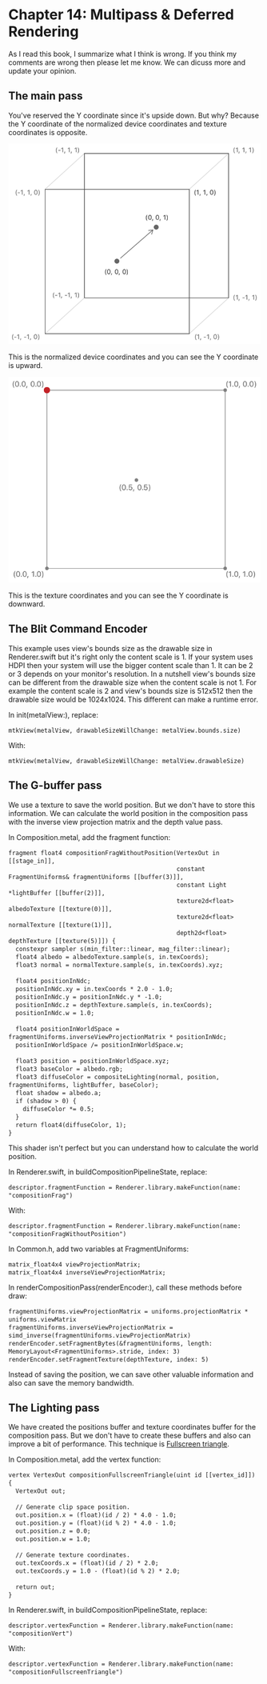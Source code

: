 # Chapter 14: Multipass & Deferred Rendering

As I read this book, I summarize what I think is wrong. If you think my comments are wrong then please let me know. We can dicuss more and update your opinion.

## The main pass

You've reserved the Y coordinate since it's upside down. But why? Because the Y coordinate of the normalized device coordinates and texture coordinates is opposite.

![](./normalized-device-coordinates.png)

This is the normalized device coordinates and you can see the Y coordinate is upward.

![](./texture-coordinates.png)

This is the texture coordinates and you can see the Y coordinate is downward.

## The Blit Command Encoder

This example uses view's bounds size as the drawable size in Renderer.swift but it's right only the content scale is 1. If your system uses HDPI then your system will use the bigger content scale than 1. It can be 2 or 3 depends on your monitor's resolution. In a nutshell view's bounds size can be different from the drawable size when the content scale is not 1. For example the content scale is 2 and view's bounds size is 512x512 then the drawable size would be 1024x1024. This different can make a runtime error.

In init(metalView:), replace:

```
mtkView(metalView, drawableSizeWillChange: metalView.bounds.size)
```

With:

```
mtkView(metalView, drawableSizeWillChange: metalView.drawableSize)
```

## The G-buffer pass

We use a texture to save the world position. But we don't have to store this information. We can calculate the world position in the composition pass with the inverse view projection matrix and the depth value pass.

In Composition.metal, add the fragment function:

```
fragment float4 compositionFragWithoutPosition(VertexOut in [[stage_in]],
                                               constant FragmentUniforms& fragmentUniforms [[buffer(3)]],
                                               constant Light *lightBuffer [[buffer(2)]],
                                               texture2d<float> albedoTexture [[texture(0)]],
                                               texture2d<float> normalTexture [[texture(1)]],
                                               depth2d<float> depthTexture [[texture(5)]]) {
  constexpr sampler s(min_filter::linear, mag_filter::linear);
  float4 albedo = albedoTexture.sample(s, in.texCoords);
  float3 normal = normalTexture.sample(s, in.texCoords).xyz;
  
  float4 positionInNdc;
  positionInNdc.xy = in.texCoords * 2.0 - 1.0;
  positionInNdc.y = positionInNdc.y * -1.0;
  positionInNdc.z = depthTexture.sample(s, in.texCoords);
  positionInNdc.w = 1.0;

  float4 positionInWorldSpace = fragmentUniforms.inverseViewProjectionMatrix * positionInNdc;
  positionInWorldSpace /= positionInWorldSpace.w;
  
  float3 position = positionInWorldSpace.xyz;
  float3 baseColor = albedo.rgb;
  float3 diffuseColor = compositeLighting(normal, position, fragmentUniforms, lightBuffer, baseColor);
  float shadow = albedo.a;
  if (shadow > 0) {
    diffuseColor *= 0.5;
  }
  return float4(diffuseColor, 1);
}

```

This shader isn't perfect but you can understand how to calculate the world position.

In Renderer.swift, in buildCompositionPipelineState, replace:

```
descriptor.fragmentFunction = Renderer.library.makeFunction(name: "compositionFrag")
```

With:

```
descriptor.fragmentFunction = Renderer.library.makeFunction(name: "compositionFragWithoutPosition")
```

In Common.h, add two variables at FragmentUniforms:

```
matrix_float4x4 viewProjectionMatrix;
matrix_float4x4 inverseViewProjectionMatrix;
```

In renderCompositionPass(renderEncoder:), call these methods before draw:

```
fragmentUniforms.viewProjectionMatrix = uniforms.projectionMatrix * uniforms.viewMatrix
fragmentUniforms.inverseViewProjectionMatrix = simd_inverse(fragmentUniforms.viewProjectionMatrix)
renderEncoder.setFragmentBytes(&fragmentUniforms, length: MemoryLayout<FragmentUniforms>.stride, index: 3)
renderEncoder.setFragmentTexture(depthTexture, index: 5)
```

Instead of saving the position, we can save other valuable information and also can save the memory bandwidth.


## The Lighting pass

We have created the positions buffer and texture coordinates buffer for the composition pass. But we don't have to create these buffers and also can improve a bit of performance. This technique is [Fullscreen triangle](https://wallisc.github.io/rendering/2021/04/18/Fullscreen-Pass.html).

In Composition.metal, add the vertex function:

```
vertex VertexOut compositionFullscreenTriangle(uint id [[vertex_id]]) {
  VertexOut out;
  
  // Generate clip space position.
  out.position.x = (float)(id / 2) * 4.0 - 1.0;
  out.position.y = (float)(id % 2) * 4.0 - 1.0;
  out.position.z = 0.0;
  out.position.w = 1.0;

  // Generate texture coordinates.
  out.texCoords.x = (float)(id / 2) * 2.0;
  out.texCoords.y = 1.0 - (float)(id % 2) * 2.0;
  
  return out;
}
```

In Renderer.swift, in buildCompositionPipelineState, replace:

```
descriptor.vertexFunction = Renderer.library.makeFunction(name: "compositionVert")
```

With:

```
descriptor.vertexFunction = Renderer.library.makeFunction(name: "compositionFullscreenTriangle")
```
